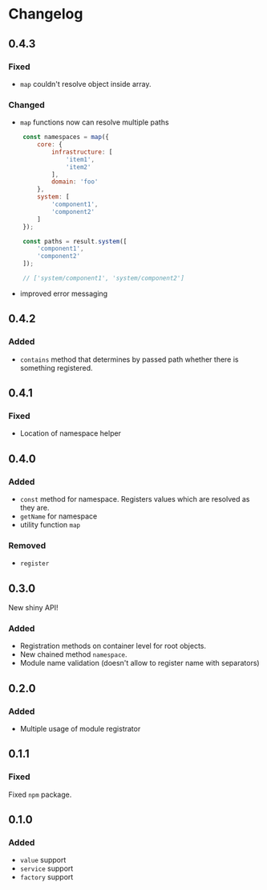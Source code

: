 # Changelog

## 0.4.3
### Fixed
* ```map``` couldn't resolve object inside array.
### Changed
* ```map``` functions now can resolve multiple paths   
````js
    const namespaces = map({
        core: {
            infrastructure: [
                'item1',
                'item2'
            ],
            domain: 'foo'
        },
        system: [
            'component1',
            'component2'
        ]
    });

    const paths = result.system([
        'component1',
        'component2'
    ]);

    // ['system/component1', 'system/component2']
````
* improved error messaging


## 0.4.2

### Added
* ```contains``` method that determines by passed path whether there is something registered.

## 0.4.1

### Fixed
* Location of namespace helper

## 0.4.0

### Added
* ```const``` method for namespace. Registers values which are resolved as they are.
* ```getName``` for namespace
* utility function ```map```

### Removed
* ```register```

## 0.3.0

New shiny API!

### Added
* Registration methods on container level for root objects.
* New chained method ```namespace```.
* Module name validation (doesn't allow to register name with separators)

## 0.2.0

### Added
* Multiple usage of module registrator

## 0.1.1

### Fixed

Fixed `npm` package.

## 0.1.0

### Added

* `value` support
* `service` support
* `factory` support
